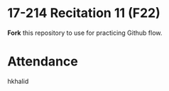 # 17-214 Recitation 11 (F22)
**Fork** this repository to use for practicing Github flow.

# Attendance
hkhalid
